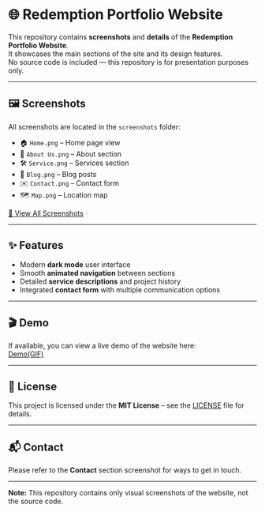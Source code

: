 # 🌐 Redemption Portfolio Website

This repository contains **screenshots** and **details** of the **Redemption Portfolio Website**.  
It showcases the main sections of the site and its design features.  
No source code is included — this repository is for presentation purposes only.

---

## 🖼 Screenshots
All screenshots are located in the `screenshots` folder:

- 🏠 `Home.png` – Home page view  
- 👥 `About Us.png` – About section  
- 🛠 `Service.png` – Services section  
- 📰 `Blog.png` – Blog posts  
- ✉️ `Contact.png` – Contact form  
- 🗺 `Map.png` – Location map  

[📂 View All Screenshots](./screenshots/)

---

## ✨ Features
- Modern **dark mode** user interface  
- Smooth **animated navigation** between sections  
- Detailed **service descriptions** and project history  
- Integrated **contact form** with multiple communication options  

---

## 🎬 Demo
If available, you can view a live demo of the website here:  
[Demo(GIF)](Screenshots/demo.gif)

---

## 📜 License
This project is licensed under the **MIT License** – see the [LICENSE](LICENSE.txt) file for details.

---

## 📬 Contact
Please refer to the **Contact** section screenshot for ways to get in touch.

---
**Note:** This repository contains only visual screenshots of the website, not the source code.
